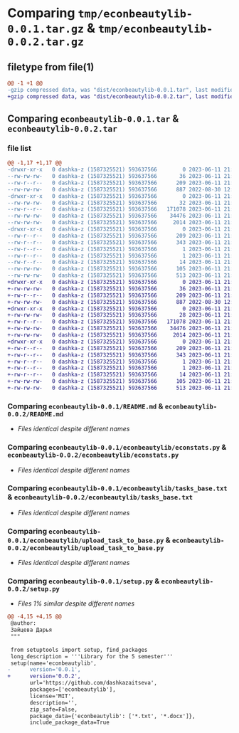 # Comparing `tmp/econbeautylib-0.0.1.tar.gz` & `tmp/econbeautylib-0.0.2.tar.gz`

## filetype from file(1)

```diff
@@ -1 +1 @@
-gzip compressed data, was "dist/econbeautylib-0.0.1.tar", last modified: Sun Jun 11 21:26:21 2023, max compression
+gzip compressed data, was "dist/econbeautylib-0.0.2.tar", last modified: Sun Jun 11 21:29:58 2023, max compression
```

## Comparing `econbeautylib-0.0.1.tar` & `econbeautylib-0.0.2.tar`

### file list

```diff
@@ -1,17 +1,17 @@
-drwxr-xr-x   0 dashka-z (1587325521) 593637566        0 2023-06-11 21:26:21.000000 econbeautylib-0.0.1/
--rw-rw-rw-   0 dashka-z (1587325521) 593637566       36 2023-06-11 21:25:49.000000 econbeautylib-0.0.1/MANIFEST.in
--rw-r--r--   0 dashka-z (1587325521) 593637566      209 2023-06-11 21:26:21.000000 econbeautylib-0.0.1/PKG-INFO
--rw-rw-rw-   0 dashka-z (1587325521) 593637566      887 2022-08-30 12:31:51.000000 econbeautylib-0.0.1/README.md
-drwxr-xr-x   0 dashka-z (1587325521) 593637566        0 2023-06-11 21:26:21.000000 econbeautylib-0.0.1/econbeautylib/
--rw-rw-rw-   0 dashka-z (1587325521) 593637566       32 2023-06-11 21:25:49.000000 econbeautylib-0.0.1/econbeautylib/__init__.py
--rw-r--r--   0 dashka-z (1587325521) 593637566   171078 2023-06-11 21:25:53.000000 econbeautylib-0.0.1/econbeautylib/econstats.py
--rw-rw-rw-   0 dashka-z (1587325521) 593637566    34476 2023-06-11 21:05:32.000000 econbeautylib-0.0.1/econbeautylib/tasks_base.txt
--rw-rw-rw-   0 dashka-z (1587325521) 593637566     2014 2023-06-11 21:25:49.000000 econbeautylib-0.0.1/econbeautylib/upload_task_to_base.py
-drwxr-xr-x   0 dashka-z (1587325521) 593637566        0 2023-06-11 21:26:21.000000 econbeautylib-0.0.1/econbeautylib.egg-info/
--rw-r--r--   0 dashka-z (1587325521) 593637566      209 2023-06-11 21:26:21.000000 econbeautylib-0.0.1/econbeautylib.egg-info/PKG-INFO
--rw-r--r--   0 dashka-z (1587325521) 593637566      343 2023-06-11 21:26:21.000000 econbeautylib-0.0.1/econbeautylib.egg-info/SOURCES.txt
--rw-r--r--   0 dashka-z (1587325521) 593637566        1 2023-06-11 21:26:21.000000 econbeautylib-0.0.1/econbeautylib.egg-info/dependency_links.txt
--rw-r--r--   0 dashka-z (1587325521) 593637566        1 2023-06-11 21:25:58.000000 econbeautylib-0.0.1/econbeautylib.egg-info/not-zip-safe
--rw-r--r--   0 dashka-z (1587325521) 593637566       14 2023-06-11 21:26:21.000000 econbeautylib-0.0.1/econbeautylib.egg-info/top_level.txt
--rw-rw-rw-   0 dashka-z (1587325521) 593637566      105 2023-06-11 21:26:21.000000 econbeautylib-0.0.1/setup.cfg
--rw-rw-rw-   0 dashka-z (1587325521) 593637566      513 2023-06-11 21:25:50.000000 econbeautylib-0.0.1/setup.py
+drwxr-xr-x   0 dashka-z (1587325521) 593637566        0 2023-06-11 21:29:58.000000 econbeautylib-0.0.2/
+-rw-rw-rw-   0 dashka-z (1587325521) 593637566       36 2023-06-11 21:25:49.000000 econbeautylib-0.0.2/MANIFEST.in
+-rw-r--r--   0 dashka-z (1587325521) 593637566      209 2023-06-11 21:29:58.000000 econbeautylib-0.0.2/PKG-INFO
+-rw-rw-rw-   0 dashka-z (1587325521) 593637566      887 2022-08-30 12:31:51.000000 econbeautylib-0.0.2/README.md
+drwxr-xr-x   0 dashka-z (1587325521) 593637566        0 2023-06-11 21:29:58.000000 econbeautylib-0.0.2/econbeautylib/
+-rw-rw-rw-   0 dashka-z (1587325521) 593637566       28 2023-06-11 21:29:45.000000 econbeautylib-0.0.2/econbeautylib/__init__.py
+-rw-r--r--   0 dashka-z (1587325521) 593637566   171078 2023-06-11 21:28:15.000000 econbeautylib-0.0.2/econbeautylib/econstats.py
+-rw-rw-rw-   0 dashka-z (1587325521) 593637566    34476 2023-06-11 21:05:32.000000 econbeautylib-0.0.2/econbeautylib/tasks_base.txt
+-rw-rw-rw-   0 dashka-z (1587325521) 593637566     2014 2023-06-11 21:25:49.000000 econbeautylib-0.0.2/econbeautylib/upload_task_to_base.py
+drwxr-xr-x   0 dashka-z (1587325521) 593637566        0 2023-06-11 21:29:58.000000 econbeautylib-0.0.2/econbeautylib.egg-info/
+-rw-r--r--   0 dashka-z (1587325521) 593637566      209 2023-06-11 21:29:58.000000 econbeautylib-0.0.2/econbeautylib.egg-info/PKG-INFO
+-rw-r--r--   0 dashka-z (1587325521) 593637566      343 2023-06-11 21:29:58.000000 econbeautylib-0.0.2/econbeautylib.egg-info/SOURCES.txt
+-rw-r--r--   0 dashka-z (1587325521) 593637566        1 2023-06-11 21:29:58.000000 econbeautylib-0.0.2/econbeautylib.egg-info/dependency_links.txt
+-rw-r--r--   0 dashka-z (1587325521) 593637566        1 2023-06-11 21:25:58.000000 econbeautylib-0.0.2/econbeautylib.egg-info/not-zip-safe
+-rw-r--r--   0 dashka-z (1587325521) 593637566       14 2023-06-11 21:29:58.000000 econbeautylib-0.0.2/econbeautylib.egg-info/top_level.txt
+-rw-rw-rw-   0 dashka-z (1587325521) 593637566      105 2023-06-11 21:29:58.000000 econbeautylib-0.0.2/setup.cfg
+-rw-rw-rw-   0 dashka-z (1587325521) 593637566      513 2023-06-11 21:29:48.000000 econbeautylib-0.0.2/setup.py
```

### Comparing `econbeautylib-0.0.1/README.md` & `econbeautylib-0.0.2/README.md`

 * *Files identical despite different names*

### Comparing `econbeautylib-0.0.1/econbeautylib/econstats.py` & `econbeautylib-0.0.2/econbeautylib/econstats.py`

 * *Files identical despite different names*

### Comparing `econbeautylib-0.0.1/econbeautylib/tasks_base.txt` & `econbeautylib-0.0.2/econbeautylib/tasks_base.txt`

 * *Files identical despite different names*

### Comparing `econbeautylib-0.0.1/econbeautylib/upload_task_to_base.py` & `econbeautylib-0.0.2/econbeautylib/upload_task_to_base.py`

 * *Files identical despite different names*

### Comparing `econbeautylib-0.0.1/setup.py` & `econbeautylib-0.0.2/setup.py`

 * *Files 1% similar despite different names*

```diff
@@ -4,15 +4,15 @@
 @author:
 Зайцева Дарья
 """
 
 from setuptools import setup, find_packages
 long_description = '''Library for the 5 semester'''
 setup(name='econbeautylib',
-      version='0.0.1',
+      version='0.0.2',
       url='https://github.com/dashkazaitseva',
       packages=['econbeautylib'],
       license='MIT',
       description='',
       zip_safe=False,
       package_data={'econbeautylib': ['*.txt', '*.docx']},
       include_package_data=True
```

